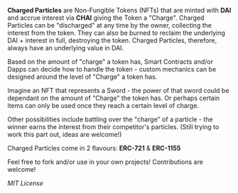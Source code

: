 **Charged Particles** are Non-Fungible Tokens (NFTs) that are minted with **DAI** and accrue interest via **CHAI** giving the Token a "Charge". Charged Particles can be "discharged" at any time by the owner, collecting the interest from the token. They can also be burned to reclaim the underlying DAI + interest in full, destroying the token.
Charged Particles, therefore, always have an underlying value in DAI. 

Based on the amount of "charge" a token has, Smart Contracts and/or Dapps can decide how to handle the token - custom mechanics can be designed around the level of "Charge" a token has.

Imagine an NFT that represents a Sword - the power of that sword could be dependant on the amount of "Charge" the token has. Or perhaps certain items can only be used once they reach a certain level of charge.

Other possibilities include battling over the "charge" of a particle - the winner earns the interest from their competitor's particles.  (Still trying to work this part out, ideas are welcome!)


Charged Particles come in 2 flavours: **ERC-721** & **ERC-1155**

Feel free to fork and/or use in your own projects!  Contributions are welcome!

_MIT License_
